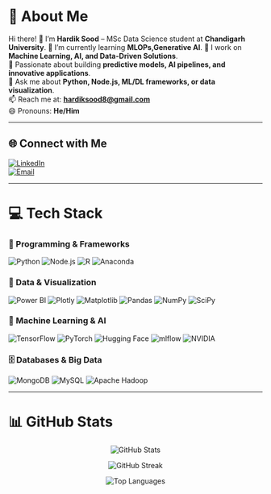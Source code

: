 # 💫 About Me
Hi there! 👋 I’m **Hardik Sood** – MSc Data Science student at **Chandigarh University**.
🌱 I’m currently learning **MLOPs,Generative AI**.
🔭 I work on **Machine Learning, AI, and Data-Driven Solutions**.  
🌱 Passionate about building **predictive models, AI pipelines, and innovative applications**.  
💬 Ask me about **Python, Node.js, ML/DL frameworks, or data visualization**.  
📫 Reach me at: **[hardiksood8@gmail.com](mailto:hardiksood8@gmail.com)**  
😄 Pronouns: **He/Him**  

---

## 🌐 Connect with Me
[![LinkedIn](https://img.shields.io/badge/LinkedIn-%230077B5.svg?logo=linkedin&logoColor=white)](https://linkedin.com/in/hardik-sood-0a8a14229)  
[![Email](https://img.shields.io/badge/Email-%23D44638.svg?style=for-the-badge&logo=gmail&logoColor=white)](mailto:hardiksood8@gmail.com)

---

# 💻 Tech Stack

### 🌟 Programming & Frameworks
![Python](https://img.shields.io/badge/Python-3776AB?style=for-the-badge&logo=python&logoColor=white) 
![Node.js](https://img.shields.io/badge/Node.js-339933?style=for-the-badge&logo=node.js&logoColor=white) 
![R](https://img.shields.io/badge/R-%23276DC3.svg?style=for-the-badge&logo=r&logoColor=white) 
![Anaconda](https://img.shields.io/badge/Anaconda-%2344A833.svg?style=for-the-badge&logo=anaconda&logoColor=white) 

### 🔧 Data & Visualization
![Power BI](https://img.shields.io/badge/Power_BI-F2C811?style=for-the-badge&logo=powerbi&logoColor=black) 
![Plotly](https://img.shields.io/badge/Plotly-%233F4F75.svg?style=for-the-badge&logo=plotly&logoColor=white) 
![Matplotlib](https://img.shields.io/badge/Matplotlib-%23ffffff.svg?style=for-the-badge&logo=Matplotlib&logoColor=black) 
![Pandas](https://img.shields.io/badge/Pandas-%23150458.svg?style=for-the-badge&logo=pandas&logoColor=white) 
![NumPy](https://img.shields.io/badge/NumPy-%23013243.svg?style=for-the-badge&logo=numpy&logoColor=white) 
![SciPy](https://img.shields.io/badge/SciPy-%230C55A5.svg?style=for-the-badge&logo=scipy&logoColor=white) 

### 🤖 Machine Learning & AI
![TensorFlow](https://img.shields.io/badge/TensorFlow-%23FF6F00.svg?style=for-the-badge&logo=TensorFlow&logoColor=white) 
![PyTorch](https://img.shields.io/badge/PyTorch-EE4C2C?style=for-the-badge&logo=pytorch&logoColor=white)
![Hugging Face](https://img.shields.io/badge/HuggingFace-F75000?style=for-the-badge&logo=huggingface&logoColor=white)
![mlflow](https://img.shields.io/badge/mlflow-%23d9ead3.svg?style=for-the-badge&logo=numpy&logoColor=blue)
![NVIDIA](https://img.shields.io/badge/NVIDIA-%2384B81E?style=for-the-badge&logo=nvidia&logoColor=white)

### 🗄 Databases & Big Data
![MongoDB](https://img.shields.io/badge/MongoDB-%234ea94b.svg?style=for-the-badge&logo=mongodb&logoColor=white) 
![MySQL](https://img.shields.io/badge/MySQL-4479A1?style=for-the-badge&logo=mysql&logoColor=white) 
![Apache Hadoop](https://img.shields.io/badge/Apache%20Hadoop-66CCFF?style=for-the-badge&logo=apachehadoop&logoColor=black)

---

# 📊 GitHub Stats


<div align="center">

<!-- GitHub Stats Card -->
![GitHub Stats](https://github-readme-stats.vercel.app/api?username=hardiksood1&theme=dark&show_icons=true&count_private=true&include_all_commits=true&show=prs_merged,prs_merged_percentage&cache_seconds=1800)

<!-- Streak Stats -->
![GitHub Streak](https://github-readme-streak-stats.herokuapp.com/?user=hardiksood1&theme=dark&date_format=M%20j%5B,%20Y%5D)

<!-- Top Languages -->
![Top Languages](https://github-readme-stats.vercel.app/api/top-langs/?username=hardiksood1&theme=dark&layout=compact&exclude_repo=portfolio,TriwizardaThon&cache_seconds=1800)


